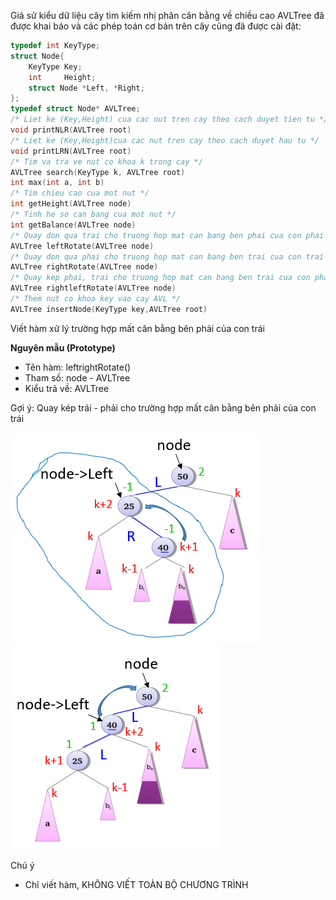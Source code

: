 Giả sử kiểu dữ liệu cây tìm kiếm nhị phân cân bằng về chiều cao AVLTree đã được khai báo và các phép toán cơ bản trên cây cũng đã được cài đặt:
```c
typedef int KeyType;
struct Node{
	KeyType	Key;
	int		Height;
	struct Node *Left, *Right;
};
typedef struct Node* AVLTree;
/* Liet ke (Key,Height) cua cac nut tren cay theo cach duyet tien tu */ 
void printNLR(AVLTree root)
/* Liet ke (Key,Height)cua cac nut tren cay theo cach duyet hau tu */
void printLRN(AVLTree root)
/* Tim va tra ve nut co khoa k trong cay */
AVLTree search(KeyType k, AVLTree root)
int max(int a, int b)
/* Tim chieu cao cua mot nut */
int getHeight(AVLTree node)
/* Tinh he so can bang cua mot nut */
int getBalance(AVLTree node)
/* Quay don qua trai cho truong hop mat can bang ben phai cua con phai */
AVLTree leftRotate(AVLTree node)
/* Quay don qua phai cho truong hop mat can bang ben trai cua con trai */
AVLTree rightRotate(AVLTree node)
/* Quay kep phai, trai cho truong hop mat can bang ben trai cua con phai */
AVLTree rightleftRotate(AVLTree node) 
/* Them nut co khoa key vao cay AVL */
AVLTree insertNode(KeyType key,AVLTree root)
```
Viết hàm xử lý trường hợp mất cân bằng bên phải của con trái

**Nguyên mẫu (Prototype)**
- Tên hàm: leftrightRotate()
- Tham số: node - AVLTree
- Kiểu trả về: AVLTree

Gợi ý: Quay kép trái - phải cho trường hợp mất cân bằng bên phải của con trái
<p float="left">
	<img src = "./before.png">
	<img src = "./after.png">
</p>

Chú ý
- Chỉ viết hàm, KHÔNG VIẾT TOÀN BỘ CHƯƠNG TRÌNH

